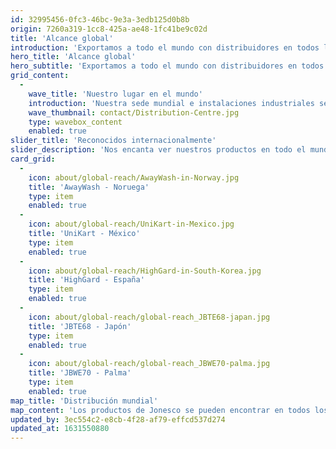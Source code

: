```yaml
---
id: 32995456-0fc3-46bc-9e3a-3edb125d0b8b
origin: 7260a319-1cc8-425a-ae48-1fc41be9c02d
title: 'Alcance global'
introduction: 'Exportamos a todo el mundo con distribuidores en todos los continentes y clientes leales en más de 60 países.'
hero_title: 'Alcance global'
hero_subtitle: 'Exportamos a todo el mundo con distribuidores en todos los continentes y clientes leales en más de 60 países.'
grid_content:
  -
    wave_title: 'Nuestro lugar en el mundo'
    introduction: 'Nuestra sede mundial e instalaciones industriales se encuentran en Preston, Inglaterra. Desde 1985 tenemos una subsidiaria de distribución en Seclin, Francia, y recientemente agregamos un almacén de gestión de pedidos en Alemania.'
    wave_thumbnail: contact/Distribution-Centre.jpg
    type: wavebox_content
    enabled: true
slider_title: 'Reconocidos internacionalmente'
slider_description: 'Nos encanta ver nuestros productos en todo el mundo, ¡sigue enviándonoslos!'
card_grid:
  -
    icon: about/global-reach/AwayWash-in-Norway.jpg
    title: 'AwayWash - Noruega'
    type: item
    enabled: true
  -
    icon: about/global-reach/UniKart-in-Mexico.jpg
    title: 'UniKart - México'
    type: item
    enabled: true
  -
    icon: about/global-reach/HighGard-in-South-Korea.jpg
    title: 'HighGard - España'
    type: item
    enabled: true
  -
    icon: about/global-reach/global-reach_JBTE68-japan.jpg
    title: 'JBTE68 - Japón'
    type: item
    enabled: true
  -
    icon: about/global-reach/global-reach_JBWE70-palma.jpg
    title: 'JBWE70 - Palma'
    type: item
    enabled: true
map_title: 'Distribución mundial'
map_content: 'Los productos de Jonesco se pueden encontrar en todos los rincones del mundo y nuestra bien establecida red de distribución significa que las mercancías pueden llegar a donde tienen que estar, cuando tienen que estar.'
updated_by: 3ec554c2-e8cb-4f28-af79-effcd537d274
updated_at: 1631550880
---
```

